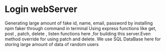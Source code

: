 # Login webServer
Generating large amount of fake id, name, email, password by installing npm faker through command in terminal
Using express functions like  get, post , patch, delete , listen functions here ,for building this server.Even method override for using patch and delete.
We use SQL DataBase here for storing large amount of data of random users 
